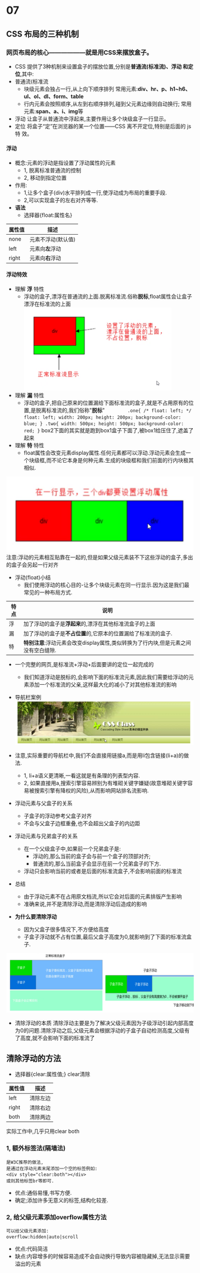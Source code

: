 # 07
## CSS 布局的三种机制
### 网页布局的核心——————就是用CSS来摆放盒子。
+ CSS 提供了3种机制来设置盒子的摆放位置,分别是**普通流(标准流)、浮动
和定位**,其中: 
+ 普通流(标准流
    + 块级元素会独占一行,从上向下顺序排列
    常用元素:**div、hr、p、h1~h6、ul、ol、dl、form、table** 
    + 行内元素会按照顺序,从左到右顺序排列,碰到父元素边缘则自动换行; 常用元素:**span、a、i、img**等
+ 浮动
让盒子从普通流中浮起来,主要作用让多个块级盒子一行显示。
+ 定位
将盒子“定”在浏览器的某一个位置——CSS 离不开定位,特别是后面的 js 特 效。

#### 浮动
+ 概念:元素的浮动是指设置了浮动属性的元素
    + 1, 脱离标准普通流的控制
    + 2, 移动到指定位置
+ 作用:
    + 1,让多个盒子(div)水平排列成一行,使浮动成为布局的重要手段.
    + 2,可以实现盒子的左右对齐等等.
+ **语法**
    + 选择器{float:属性名}

|属性值|描述|
|-|-|
|none|元素不浮动(默认值)|
|left|元素向**左**浮动|
|right|元素向**右**浮动|

#### 浮动特效
+ 理解 **浮** 特性
    + 浮动的盒子,漂浮在普通流的上面.脱离标准流.俗称**脱标**,float属性会让盒子漂浮在标准流的上面
![](../img/%E8%84%B1%E6%A0%87.png)
+ 理解 **漏** 特性
    + 浮动的盒子,把自己原来的位置漏给下面标准流的盒子,就是不占用原有的位置,是脱离标准流的,我们俗称"**脱标**"
`        .one{
            /* float: left; */
            float: left;
            width: 200px;
            height: 200px;
            background-color: blue;
        }
        .two{
            width: 500px;
            height: 500px;
            background-color: red;
        }`
box2下面的其实就是跑到box1盒子下面了,被box1给压住了,遮盖了起来
+ 理解 **特** 特性
    + float属性会改变元素display属性.任何元素都可以浮动.浮动元素会生成一个块级框,而不论它本身是何种元素.生成的块级框和我们前面的行内块极其相似.

![](../img/%E7%89%B9%E7%89%B9%E6%80%A7.png)
注意:浮动的元素相互贴靠在一起的,但是如果父级元素装不下这些浮动的盒子,多出的盒子会另起一行对齐

+ 浮动(float)小结
    + 我们使用浮动的核心目的-让多个块级元素在同一行显示.因为这是我们最常见的一种布局方式.

|特点|说明|
|-|-|
|浮|加了浮动的盒子是**浮起来**的,漂浮在其他标准流盒子的上面|
|漏|加了浮动的盒子是**不占位置**的,它原本的位置漏给了标准流的盒子.|
|特|**特别注意**:浮动元素会改变display属性,类似转换为了行内块,但是元素之间没有空白缝隙.|

+ 一个完整的网页,是标准流+浮动+后面要讲的定位一起完成的
    + 我们知道浮动是脱标的,会影响下面的标准流元素,因此我们需要给浮动的元素添加一个标准流的父亲,这样最大化的减小了对其他标准流的影响


+ 导航栏案例
    ![](../img/%E5%AF%BC%E8%88%AA%E6%A0%8F.png)
+ 注意,实际重要的导航栏中,我们不会直接用链接a,而是用li包含链接(li+a)的做法.
    + 1, li+a语义更清晰,一看这就是有条理的列表型内容.
    + 2, 如果直接用a,搜索引擎容易辨别为有堆砌关键字嫌疑(故意堆砌关键字容易被搜索引擎有降权的风险),从而影响网站排名流影响.

+ 浮动元素与父盒子的关系
    + 子盒子的浮动参考父盒子对齐
    + 不会与父盒子边框重叠,也不会超出父盒子的内边距

+ 浮动元素与兄弟盒子的关系
    + 在一个父级盒子中,如果前一个兄弟盒子是:
        + 浮动的,那么当前的盒子会与前一个盒子的顶部对齐;
        + 普通流的,那么当前盒子会显示在前一个兄弟盒子的下方.
    + 浮动只会影响当前的或者是后面的标准流盒子,不会影响前面的标准流

+ 总结
    + 由于浮动元素不在占用原文档流,所以它会对后面的元素排版产生影响
    + 准确来说,并不是清除浮动,而是清除浮动后造成的影响

+ **为什么要清除浮动**
    + 因为父盒子很多情况下,不方便给高度
    + 子盒子浮动就不占有位置,最后父盒子高度为0,就影响到了下面的标准流盒子.

![](../img/%E5%B8%83%E5%B1%80.png)

+ 清除浮动的本质
清除浮动主要是为了解决父级元素因为子级浮动引起内部高度为0的问题.清除浮动之后,父级元素会根据浮动的子盒子自动检测高度,父级有了高度,就不会影响下面的标准流了

## 清除浮动的方法
+ 选择器{clear:属性值;} clear清除

|属性值|描述|
|-|-|
|left|清除左边
|right|清除右边
|both|清除两边

实际工作中,几乎只用clear both

### 1, 额外标签法(隔墙法)
    是W3C推荐的做法,
    是通过在浮动元素末尾添加一个空的标签例如:
    <div style="clear:both"></div>
    或则其他标签br等即可.
+ 优点:通俗易懂,书写方便.
+ 确定;添加许多无意义的标签,结构化较差.

### 2, 给父级元素添加overflow属性方法
    可以给父级元素添加:
    overflow:hidden|auto|scroll

+ 优点:代码简洁
+ 缺点:内容增多的时候容易造成不会自动换行导致内容被隐藏掉,无法显示需要溢出的元素